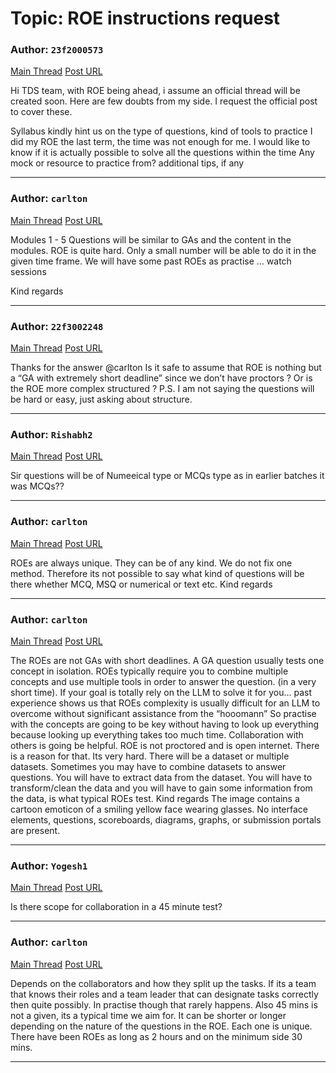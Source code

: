 # Topic: ROE instructions request

### Author: `23f2000573`
[Main Thread](https://discourse.onlinedegree.iitm.ac.in/t/roe-instructions-request/168142)
[Post URL](https://discourse.onlinedegree.iitm.ac.in/t/roe-instructions-request/168142/1)

[post_number]: 1
Hi TDS team, with ROE being ahead, i assume an official thread will be created soon. Here are few doubts from my side. I request the official post to cover these.

Syllabus
kindly hint us on the type of questions, kind of tools to practice
I did my ROE the last term, the time was not enough for me. I would like to know if it is actually possible to solve all the questions within the time
Any mock or resource to practice from?
additional tips, if any


---

### Author: `carlton`
[Main Thread](https://discourse.onlinedegree.iitm.ac.in/t/roe-instructions-request/168142)
[Post URL](https://discourse.onlinedegree.iitm.ac.in/t/roe-instructions-request/168142/2)

[post_number]: 2

Modules 1 - 5
Questions will be similar to GAs and the content in the modules.
ROE is quite hard. Only a small number will be able to do it in the given time frame.
We will have some past ROEs as practise
… watch sessions

Kind regards

---

### Author: `22f3002248`
[Main Thread](https://discourse.onlinedegree.iitm.ac.in/t/roe-instructions-request/168142)
[Post URL](https://discourse.onlinedegree.iitm.ac.in/t/roe-instructions-request/168142/3)

[post_number]: 3
Thanks for the answer @carlton
Is it safe to assume that ROE is nothing but a “GA with extremely short deadline” since we don’t have proctors ? Or is the ROE more complex structured ?
P.S. I am not saying the questions will be hard or easy, just asking about structure.

[reply_to_post_number]: 2

---

### Author: `Rishabh2`
[Main Thread](https://discourse.onlinedegree.iitm.ac.in/t/roe-instructions-request/168142)
[Post URL](https://discourse.onlinedegree.iitm.ac.in/t/roe-instructions-request/168142/4)

[post_number]: 4
Sir questions will be of Numeeical type or MCQs type as in earlier batches it was MCQs??

[reply_to_post_number]: 2

---

### Author: `carlton`
[Main Thread](https://discourse.onlinedegree.iitm.ac.in/t/roe-instructions-request/168142)
[Post URL](https://discourse.onlinedegree.iitm.ac.in/t/roe-instructions-request/168142/5)

[post_number]: 5
ROEs are always unique. They can be of any kind. We do not fix one method. Therefore its not possible to say what kind of questions will be there whether MCQ, MSQ or numerical or text etc.
Kind regards

[reply_to_post_number]: 4

---

### Author: `carlton`
[Main Thread](https://discourse.onlinedegree.iitm.ac.in/t/roe-instructions-request/168142)
[Post URL](https://discourse.onlinedegree.iitm.ac.in/t/roe-instructions-request/168142/6)

[post_number]: 6
The ROEs are not GAs with short deadlines. A GA question usually tests one concept in isolation. ROEs typically require you to combine multiple concepts and use multiple tools in order to answer the question. (in a very short time).
If your goal is totally rely on the LLM to solve it for you… past experience shows us that ROEs complexity is usually difficult for an LLM to overcome without significant assistance from the “hooomann” 
So practise with the concepts are going to be key without having to look up everything because looking up everything takes too much time. Collaboration with others is going be helpful. ROE is not proctored and is open internet. There is a reason for that. Its very hard.
There will be a dataset or multiple datasets. Sometimes you may have to combine datasets to answer questions. You will have to extract data from the dataset. You will have to transform/clean the data and you will have to gain some information from the data, is what typical ROEs test.
Kind regards
The image contains a cartoon emoticon of a smiling yellow face wearing glasses.  No interface elements, questions, scoreboards, diagrams, graphs, or submission portals are present.

[reply_to_post_number]: 3

---

### Author: `Yogesh1`
[Main Thread](https://discourse.onlinedegree.iitm.ac.in/t/roe-instructions-request/168142)
[Post URL](https://discourse.onlinedegree.iitm.ac.in/t/roe-instructions-request/168142/7)

[post_number]: 7
Is there scope for collaboration in a 45 minute test?

[reply_to_post_number]: 6

---

### Author: `carlton`
[Main Thread](https://discourse.onlinedegree.iitm.ac.in/t/roe-instructions-request/168142)
[Post URL](https://discourse.onlinedegree.iitm.ac.in/t/roe-instructions-request/168142/8)

[post_number]: 8
Depends on the collaborators and how they split up the tasks. If its a team that knows their roles and a team leader that can designate tasks correctly then quite possibly. In practise though that rarely happens.
Also 45 mins is not a given, its a typical time we aim for. It can be shorter or longer depending on the nature of the questions in the ROE. Each one is unique. There have been ROEs as long as 2 hours and on the minimum side 30 mins.

[reply_to_post_number]: 7

---
